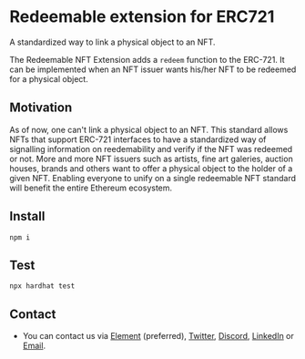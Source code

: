 # Redeemable extension for ERC721

A standardized way to link a physical object to an NFT.

The Redeemable NFT Extension adds a `redeem` function to the ERC-721. It can be implemented when an NFT issuer wants his/her NFT to be redeemed for a physical object.

## Motivation

As of now, one can't link a physical object to an NFT. This standard allows NFTs that support ERC-721 interfaces to have a standardized way of signalling information on reedemability and verify if the NFT was redeemed or not. More and more NFT issuers such as artists, fine art galeries, auction houses, brands and others want to offer a physical object to the holder of a given NFT. Enabling everyone to unify on a single redeemable NFT standard will benefit the entire Ethereum ecosystem.

## Install

```shell
npm i
```

## Test

```shell
npx hardhat test
```

## Contact

- You can contact us via [Element](https://matrix.to/#/@julienbrg:matrix.org) (preferred), [Twitter](https://twitter.com/julienbrg), [Discord](https://discord.gg/xw9dCeQ94Y), [LinkedIn](https://www.linkedin.com/in/julienberanger/) or [Email](mailto:julien@strat.cc).
